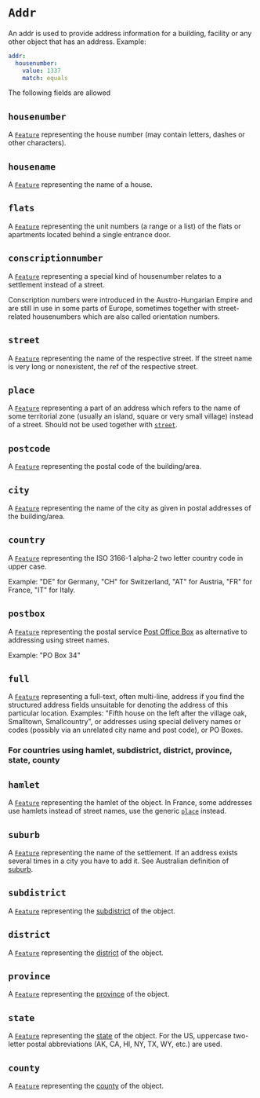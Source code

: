 # `Addr`

An addr is used to provide address information for a building, facility or any other object that has an address. Example:

```yml
addr:
  housenumber:
    value: 1337
    match: equals
```

The following fields are allowed

## `housenumber`

A [`Feature`](./feature.md) representing the house number (may contain letters, dashes or other characters).

## `housename`

A [`Feature`](./feature.md) representing the name of a house.

## `flats`

A [`Feature`](./feature.md) representing the unit numbers (a range or a list) of the flats or apartments located behind a single entrance door.

## `conscriptionnumber`

A [`Feature`](./feature.md) representing a special kind of housenumber relates to a settlement instead of a street.

Conscription numbers were introduced in the Austro-Hungarian Empire and are still in use in some parts of Europe, sometimes together with street-related housenumbers which are also called orientation numbers.

## `street`

A [`Feature`](./feature.md) representing the name of the respective street. If the street name is very long or nonexistent, the ref of the respective street.

## `place`

A [`Feature`](./feature.md) representing a part of an address which refers to the name of some territorial zone (usually an island, square or very small village) instead of a street. Should not be used together with [`street`](#street).

## `postcode`

A [`Feature`](./feature.md) representing the postal code of the building/area.

## `city`

A [`Feature`](./feature.md) representing the name of the city as given in postal addresses of the building/area.

## `country`

A [`Feature`](./feature.md) representing the ISO 3166-1 alpha-2 two letter country code in upper case.

Example: "DE" for Germany, "CH" for Switzerland, "AT" for Austria, "FR" for France, "IT" for Italy.

## `postbox`

A [`Feature`](./feature.md) representing the postal service [Post Office Box](https://en.wikipedia.org/wiki/Post_office_box) as alternative to addressing using street names.

Example: "PO Box 34"

## `full`

A [`Feature`](./feature.md) representing a full-text, often multi-line, address if you find the structured address fields unsuitable for denoting the address of this particular location. Examples: "Fifth house on the left after the village oak, Smalltown, Smallcountry", or addresses using special delivery names or codes (possibly via an unrelated city name and post code), or PO Boxes.

### For countries using hamlet, subdistrict, district, province, state, county

## `hamlet`

A [`Feature`](./feature.md) representing the hamlet of the object. In France, some addresses use hamlets instead of street names, use the generic [`place`](#place) instead.

## `suburb`

A [`Feature`](./feature.md) representing the name of the settlement. If an address exists several times in a city you have to add it. See Australian definition of [suburb](https://en.wikipedia.org/wiki/Suburb).

## `subdistrict`

A [`Feature`](./feature.md) representing the [subdistrict](https://en.wikipedia.org/wiki/Subdistrict) of the object.

## `district`

A [`Feature`](./feature.md) representing the [district](https://en.wikipedia.org/wiki/District) of the object.

## `province`

A [`Feature`](./feature.md) representing the [province](https://en.wikipedia.org/wiki/Province) of the object.

## `state`

A [`Feature`](./feature.md) representing the [state](https://en.wikipedia.org/wiki/Administrative_division) of the object. For the US, uppercase two-letter postal abbreviations (AK, CA, HI, NY, TX, WY, etc.) are used.

## `county`

A [`Feature`](./feature.md) representing the [county](https://en.wikipedia.org/wiki/County) of the object.

